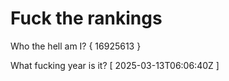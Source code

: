 # Fuck the rankings

Who the hell am I?
{ 16925613 }

What fucking year is it?
[ 2025-03-13T06:06:40Z ]
